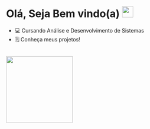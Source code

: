 # Olá, Seja Bem vindo(a) <img src="https://media2.giphy.com/media/v1.Y2lkPTc5MGI3NjExYm8zMnJ0YXlpcmhnbXQ2Y3lyOXNtcnRpMndhOHY0dDg0NWNjZWVoZyZlcD12MV9pbnRlcm5hbF9naWZfYnlfaWQmY3Q9cw/xUPGcfEAZhlZXCZrbi/giphy.gif" width="30px">

- 💻 Cursando Análise e Desenvolvimento de Sistemas
- 🗒️ Conheça meus projetos!

<br>
<div>
<a href="https://github.com/gabrielsantiag0">
<img loading="lazy" height="180em" src="https://github-readme-stats.vercel.app/api/top-langs/?username=gabrielsantiag0&layout=compact&langs_count=7&theme=dracula"/>




<br>
